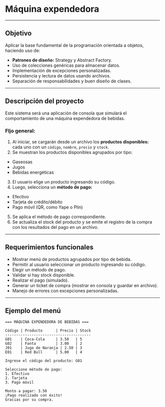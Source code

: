 # Máquina expendedora

---

## Objetivo

Aplicar la base fundamental de la programación orientada a objetos, haciendo uso de:

- **Patrones de diseño:** Strategy y Abstract Factory.
- Uso de colecciones genéricas para almacenar datos.
- Implementación de excepciones personalizadas.
- Persistencia y lectura de datos usando archivos.
- Separación de responsabilidades y buen diseño de clases.

---

## Descripción del proyecto

Este sistema será una aplicación de consola que simulará el comportamiento de una máquina expendedora de bebidas.

### Fljo general:

1. Al iniciar, se cargarán desde un archivo los **productos disponibles:** cada uno con un `código`, `nombre`, `precio` y `stock`.
2. Se muestran los productos disponibles agrupados por tipo:

- Gaseosas
- Jugos
- Bebidas energéticas

3. El usuario elige un producto ingresando su código.
4. Luego, selecciona un **método de pago:**
- Efectivo
- Tarjeta de crédito/débito
- Pago móvil (QR, como Yape o Plin)

5. Se aplica el método de pago correspondiente.
6. Se actualiza el stock del producto y se emite el registro de la compra con los resultados del pago en un archivo.

---

## Requerimientos funcionales

- Mostrar menú de productos agrupados por tipo de bebida.
- Permitir al usuario seleccionar un producto ingresando su código.
- Elegir un método de pago.
- Validar si hay stock disponible.
- Realizar el pago (simulado).
- Generar un ticket de compra (mostrar en consola y guardar en archivo).
- Manejo de errores con excepciones personalizadas.

---

## Ejemplo del menú

```text
=== MÁQUINA EXPENDEDORA DE BEBIDAS ===

Código | Producto      | Precio | Stock
---------------------------------------
G01    | Coca-Cola     | 3.50   | 5
G02    | Fanta         | 3.00   | 2
J01    | Jugo de Naranja | 2.50 | 3
E01    | Red Bull      | 5.00   | 4

Ingrese el código del producto: G01

Seleccione método de pago:
1. Efectivo
2. Tarjeta
3. Pago móvil

Monto a pagar: 3.50
¡Pago realizado con éxito!
Gracias por su compra.
```